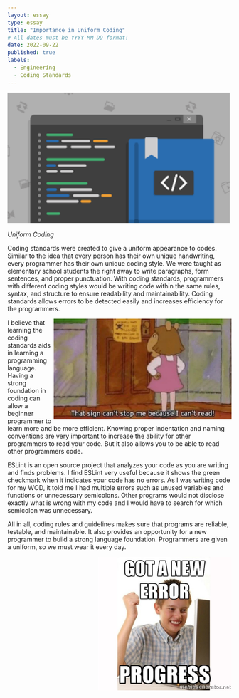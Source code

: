 ```yaml
---
layout: essay
type: essay
title: "Importance in Uniform Coding"
# All dates must be YYYY-MM-DD format!
date: 2022-09-22
published: true
labels:
  - Engineering 
  - Coding Standards
---
```


<img width="500px" class="rounded float-start pe-4" src="../img/codingstandards.png">

*Uniform Coding*

Coding standards were created to give a uniform appearance to codes. Similar to the idea that every person has their own unique handwriting, every programmer has their own unique coding style. We were taught as elementary school students the right away to write paragraphs, form sentences, and proper punctuation. With coding standards, programmers with different coding styles would be writing code within the same rules, syntax, and structure to ensure readability and maintainability. Coding standards allows errors to be detected easily and increases efficiency for the programmers. 

<img width="400px" class="rounded float-start pe-4" src="../img/cantread.png" style="float:right"> 


I believe that learning the coding standards aids in learning a programming language. Having a strong foundation in coding can allow a beginner programmer to learn more and be more efficient. Knowing proper indentation and naming conventions are very important to increase the ability for other programmers to read your code. But it also allows you to be able to read other programmers code.

ESLint is an open source project that analyzes your code as you are writing and finds problems. I find ESLint very useful because it shows the green checkmark when it indicates your code has no errors. As I was writing code for my WOD, it told me I had multiple errors such as unused variables and functions or unnecessary semicolons. Other programs would not disclose exactly what is wrong with my code and I would have to search for which semicolon was unnecessary. 

All in all, coding rules and guidelines makes sure that programs are reliable, testable, and maintainable. It also provides an opportunity for a new programmer to build a strong language foundation. Programmers are given a uniform, so we must wear it every day.

<img width="300px" class="rounded float-start pe-4" src="../img/error.jpeg" style="float:right">
